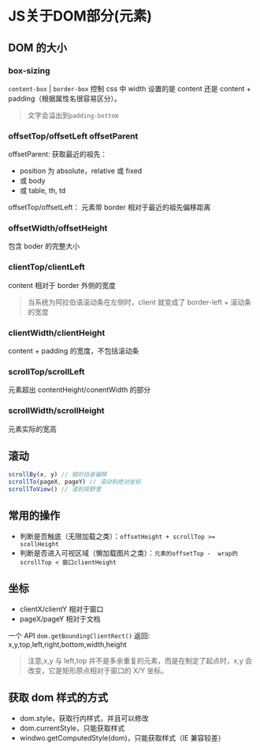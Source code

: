 # JS关于DOM部分(元素)


## DOM 的大小

### box-sizing

`content-box` | `border-box` 控制 css 中 width 设置的是 content 还是 content + padding（根据属性名很容易区分）。

> 文字会溢出到`padding-bottom`

### offsetTop/offsetLeft offsetParent

offsetParent: 获取最近的祖先：

-   position 为 absolute，relative 或 fixed
-   或 body
-   或 table, th, td

offsetTop/offsetLeft： 元素带 border 相对于最近的祖先偏移距离

### offsetWidth/offsetHeight

包含 boder 的完整大小

### clientTop/clientLeft

content 相对于 border 外侧的宽度

> 当系统为阿拉伯语滚动条在左侧时，client 就变成了 border-left + 滚动条的宽度

### clientWidth/clientHeight

content + padding 的宽度，不包括滚动条

### scrollTop/scrollLeft

元素超出 contentHeight/conentWidth 的部分

### scrollWidth/scrollHeight

元素实际的宽高

## 滚动

```js
scrollBy(x, y) // 相对自身偏移
scrollTo(pageX, pageY) // 滚动到绝对坐标
scrollToView() // 滚到视野里
```

## 常用的操作

-   判断是否触底（无限加载之类）：`offsetHeight + scrollTop >= scollHeight`
-   判断是否进入可视区域（懒加载图片之类）：`元素的offsetTop -  wrap的scrollTop < 窗口clientHeight`

## 坐标

-   clientX/clientY 相对于窗口
-   pageX/pageY 相对于文档

一个 API
`dom.getBoundingClientRect()`
返回: x,y,top,left,right,bottom,width,height

> 注意,x,y 与 left,top 并不是多余重复的元素，而是在制定了起点时，x,y 会改变，它是矩形原点相对于窗口的 X/Y 坐标。

## 获取 dom 样式的方式

-   dom.style，获取行内样式，并且可以修改
-   dom.currentStyle，只能获取样式
-   windwo.getComputedStyle(dom)，只能获取样式（IE 兼容较差）

